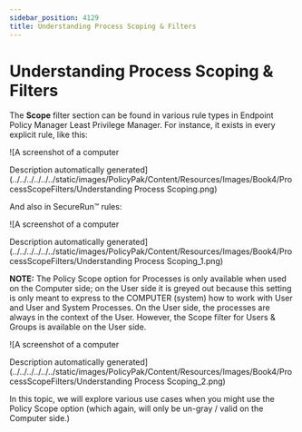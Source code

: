 ```yaml
---
sidebar_position: 4129
title: Understanding Process Scoping & Filters
---
```


# Understanding Process Scoping & Filters

The **Scope** filter section can be found in various rule types in Endpoint Policy Manager Least Privilege Manager. For instance, it exists in every explicit rule, like this:

![A screenshot of a computer

Description automatically generated](../../../../../../static/images/PolicyPak/Content/Resources/Images/Book4/ProcessScopeFilters/Understanding Process Scoping.png)

And also in SecureRun™ rules:

![A screenshot of a computer

Description automatically generated](../../../../../../static/images/PolicyPak/Content/Resources/Images/Book4/ProcessScopeFilters/Understanding Process Scoping_1.png)

**NOTE:** The Policy Scope option for Processes is only available when used on the Computer side; on the User side it is greyed out because this setting is only meant to express to the COMPUTER (system) how to work with User and User and System Processes. On the User side, the processes are always in the context of the User. However, the Scope filter for Users & Groups is available on the User side.

![A screenshot of a computer

Description automatically generated](../../../../../../static/images/PolicyPak/Content/Resources/Images/Book4/ProcessScopeFilters/Understanding Process Scoping_2.png)

In this topic, we will explore various use cases when you might use the Policy Scope option (which again, will only be un-gray / valid on the Computer side.)